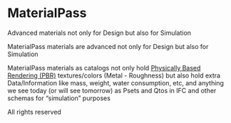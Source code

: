 # MaterialPass
Advanced materials not only for Design but also for Simulation

MaterialPass materials are advanced not only for Design but also for Simulation

MaterialPass materials as catalogs not only hold [Physically Based Rendering (PBR)](https://en.wikipedia.org/wiki/Physically_based_rendering) textures/colors (Metal - Roughness) but also hold extra Data/Information like mass, weight, water consumption, etc, and anything we see today (or will see tomorrow) as Psets and Qtos in IFC and other schemas for “simulation” purposes

All rights reserved
